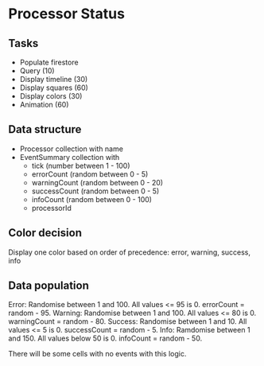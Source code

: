 # Processor Status

## Tasks

- Populate firestore
- Query (10)
- Display timeline (30)
- Display squares (60)
- Display colors (30)
- Animation (60)

## Data structure

- Processor collection with name
- EventSummary collection with
  - tick (number between 1 - 100)
  - errorCount (random between 0 - 5)
  - warningCount (random between 0 - 20)
  - successCount (random between 0 - 5)
  - infoCount (random between 0 - 100)
  - processorId

## Color decision

Display one color based on order of precedence: error, warning, success, info

## Data population

Error: Randomise between 1 and 100. All values <= 95 is 0. errorCount = random - 95.
Warning: Randomise between 1 and 100. All values <= 80 is 0. warningCount = random - 80.
Success: Randomise between 1 and 10. All values <= 5 is 0. successCount = random - 5.
Info: Ramdomise between 1 and 150. All values below 50 is 0. infoCount = random - 50.

There will be some cells with no events with this logic.
